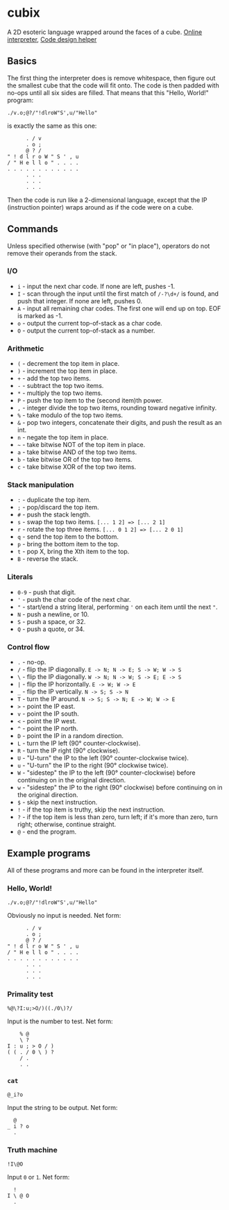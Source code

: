 # cubix

A 2D esoteric language wrapped around the faces of a cube. [Online interpreter](https://ethproductions.github.io/cubix), [Code design helper](https://jsfiddle.net/vihanb/w5p8p2ms/26/embedded/result/)

## Basics

The first thing the interpreter does is remove whitespace, then figure out the smallest cube that the code will fit onto. The code is then padded with no-ops until all six sides are filled. That means that this "Hello, World!" program:

    ./v.o;@?/"!dlroW"S',u/"Hello"

is exactly the same as this one:

          . / v
          . o ;
          @ ? /
    " ! d l r o W " S ' , u
    / " H e l l o " . . . .
    . . . . . . . . . . . .
          . . .
          . . .
          . . .

Then the code is run like a 2-dimensional language, except that the IP (instruction pointer) wraps around as if the code were on a cube.

## Commands

Unless specified otherwise (with "pop" or "in place"), operators do not remove their operands from the stack.

### I/O

- `i` - input the next char code. If none are left, pushes -1.
- `I` - scan through the input until the first match of `/-?\d+/` is found, and push that integer. If none are left, pushes 0.
- `A` - input all remaining char codes. The first one will end up on top. EOF is marked as -1.
- `o` - output the current top-of-stack as a char code.
- `O` - output the current top-of-stack as a number.

### Arithmetic

- `(` - decrement the top item in place.
- `)` - increment the top item in place.
- `+` - add the top two items.
- `-` - subtract the top two items.
- `*` - multiply the top two items.
- `P` - push the top item to the (second item)th power.
- `,` - integer divide the top two items, rounding toward negative infinity.
- `%` - take modulo of the top two items.
- `&` - pop two integers, concatenate their digits, and push the result as an int.
- `n` - negate the top item in place.
- `~` - take bitwise NOT of the top item in place.
- `a` - take bitwise AND of the top two items.
- `b` - take bitwise OR of the top two items.
- `c` - take bitwise XOR of the top two items.

### Stack manipulation

- `:` - duplicate the top item.
- `;` - pop/discard the top item.
- `#` - push the stack length.
- `s` - swap the top two items. `[... 1 2] => [... 2 1]`
- `r` - rotate the top three items. `[... 0 1 2] => [... 2 0 1]`
- `q` - send the top item to the bottom.
- `p` - bring the bottom item to the top.
- `t` - pop X, bring the Xth item to the top.
- `B` - reverse the stack.

### Literals

- `0-9` - push that digit.
- `'` - push the char code of the next char.
- `"` - start/end a string literal, performing `'` on each item until the next `"`.
- `N` - push a newline, or 10.
- `S` - push a space, or 32.
- `Q` - push a quote, or 34.

### Control flow

- `.` - no-op.
- `/` - flip the IP diagonally. `E -> N; N -> E; S -> W; W -> S` 
- `\` - flip the IP diagonally. `W -> N; N -> W; S -> E; E -> S` 
- `|` - flip the IP horizontally. `E -> W; W -> E`
- `_` - flip the IP vertically. `N -> S; S -> N`
- `T` - turn the IP around. `N -> S; S -> N; E -> W; W -> E`
- `>` - point the IP east.
- `v` - point the IP south.
- `<` - point the IP west.
- `^` - point the IP north.
- `D` - point the IP in a random direction.
- `L` - turn the IP left (90° counter-clockwise).
- `R` - turn the IP right (90° clockwise).
- `U` - "U-turn" the IP to the left (90° counter-clockwise twice).
- `u` - "U-turn" the IP to the right (90° clockwise twice).
- `W` - "sidestep" the IP to the left (90° counter-clockwise) before continuing on in the original direction.
- `w` - "sidestep" the IP to the right (90° clockwise) before continuing on in the original direction.
- `$` - skip the next instruction.
- `!` - if the top item is truthy, skip the next instruction.
- `?` - if the top item is less than zero, turn left; if it's more than zero, turn right; otherwise, continue straight.
- `@` - end the program.

## Example programs

All of these programs and more can be found in the interpreter itself.

### Hello, World!

    ./v.o;@?/"!dlroW"S',u/"Hello"

Obviously no input is needed. Net form:

          . / v
          . o ;
          @ ? /
    " ! d l r o W " S ' , u
    / " H e l l o " . . . .
    . . . . . . . . . . . .
          . . .
          . . .
          . . .

### Primality test

    %@\?I:u;>O/)((./0\)?/

Input is the number to test. Net form:
    
        % @
        \ ?
    I : u ; > O / )
    ( ( . / 0 \ ) ?
        / .
        . .

### `cat`

    @_i?o

Input the string to be output. Net form:

      @
    _ i ? o
      .

### Truth machine

    !I\@O

Input `0` or `1`. Net form:

      !
    I \ @ O
      .
